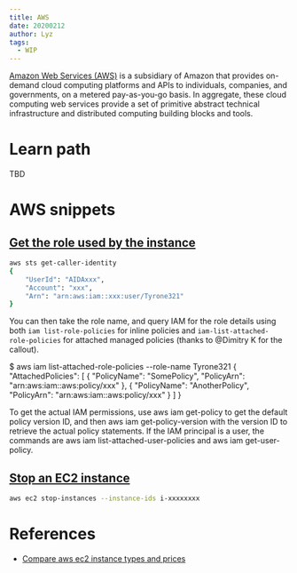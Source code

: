 ```yaml
---
title: AWS
date: 20200212
author: Lyz
tags:
  - WIP
---
```


[Amazon Web Services (AWS)](https://en.wikipedia.org/wiki/Amazon_Web_Services)
is a subsidiary of Amazon that provides on-demand cloud computing platforms and
APIs to individuals, companies, and governments, on a metered pay-as-you-go
basis. In aggregate, these cloud computing web services provide a set of
primitive abstract technical infrastructure and distributed computing building
blocks and tools.

# Learn path

TBD

# AWS snippets

## [Get the role used by the instance](https://stackoverflow.com/questions/47313778/find-role-being-used-on-server-from-aws-cli)
```bash
aws sts get-caller-identity
{
    "UserId": "AIDAxxx",
    "Account": "xxx",
    "Arn": "arn:aws:iam::xxx:user/Tyrone321"
}
```

You can then take the role name, and query IAM for the role details using both `iam list-role-policies` for inline policies and `iam-list-attached-role-policies` for attached managed policies (thanks to @Dimitry K for the callout).

$ aws iam list-attached-role-policies --role-name Tyrone321
{
  "AttachedPolicies": [
  {
    "PolicyName": "SomePolicy",
    "PolicyArn": "arn:aws:iam::aws:policy/xxx"
  },
  {
    "PolicyName": "AnotherPolicy",
    "PolicyArn": "arn:aws:iam::aws:policy/xxx"
  } ]
}

To get the actual IAM permissions, use aws iam get-policy to get the default policy version ID, and then aws iam get-policy-version with the version ID to retrieve the actual policy statements. If the IAM principal is a user, the commands are aws iam list-attached-user-policies and aws iam get-user-policy. 
## [Stop an EC2 instance](https://docs.aws.amazon.com/cli/latest/reference/ec2/stop-instances.html)

```bash
aws ec2 stop-instances --instance-ids i-xxxxxxxx
```

# References

- [Compare aws ec2 instance types and prices](https://instances.vantage.sh/)
